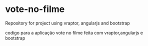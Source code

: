 vote-no-filme
=============

Repository for project using vraptor, angularjs and bootstrap

codigo para a aplicação vote no filme feita com vraptor,angularjs e bootstrap

